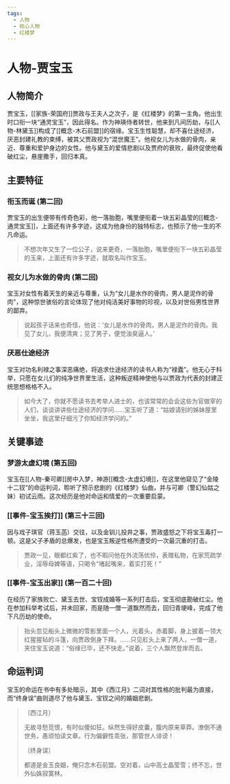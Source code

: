 ```yaml
---
tags:
  - 人物
  - 核心人物
  - 红楼梦
---
```


# 人物-贾宝玉

## 人物简介

贾宝玉，[[家族-荣国府]]贾政与王夫人之次子，是《红楼梦》的第一主角。他出生时口衔一块“通灵宝玉”，因此得名。作为神瑛侍者转世，他来到凡间历劫，与[[人物-林黛玉]]构成了[[概念-木石前盟]]的宿缘。宝玉生性聪慧，却不喜仕途经济，厌恶封建礼教的束缚，被其父贾政视为“混世魔王”。他视女儿为水做的骨肉，亲近、尊重和爱护身边的女性。他与黛玉的爱情悲剧以及贾府的衰败，最终促使他看破红尘，悬崖撒手，回归本真。

## 主要特征

### 衔玉而诞 (第二回)
贾宝玉的出生便带有传奇色彩，他一落胎胞，嘴里便衔着一块五彩晶莹的[[概念-通灵宝玉]]，上面还有许多字迹，这成为他身份的独特标志，也预示了他一生的不凡命运。
> 不想次年又生了一位公子，说来更奇，一落胎胞，嘴里便衔下一块五彩晶莹的玉来，上面还有许多字迹，就取名叫作宝玉。

### 视女儿为水做的骨肉 (第二回)
宝玉对女性有着天生的亲近与尊重，认为“女儿是水作的骨肉，男人是泥作的骨肉”，这种惊世骇俗的言论体现了他对纯洁美好事物的珍视，以及对世俗男性世界的鄙弃。
> 说起孩子话来也奇怪，他说：‘女儿是水作的骨肉，男人是泥作的骨肉。我见了女儿，我便清爽；见了男子，便觉浊臭逼人。’

### 厌恶仕途经济
宝玉对功名利禄之事深恶痛绝，将追求仕途经济的读书人称为“禄蠹”。他无心于科举，只愿在女儿们的纯净世界里生活，这种叛逆精神使他与以贾政为代表的封建正统思想格格不入。
> 如今大了，你就不愿读书去考举人进士的，也该常常的会会这些为官做宰的人们，谈谈讲讲些仕途经济的学问……宝玉听了道：“姑娘请别的姊妹屋里坐坐，我这里仔细污了你知经济学问的。”

## 关键事迹

### 梦游太虚幻境 (第五回)
宝玉在[[人物-秦可卿]]房中入梦，神游[[概念-太虚幻境]]，在这里他窥见了“金陵十二钗”的命运判词，聆听了预示悲剧的《红楼梦》仙曲，并与可卿（警幻仙姑之妹）初试云雨。这次经历是他对命运和情爱的一次重要启蒙。

### [[事件-宝玉挨打]] (第三十三回)
因与戏子琪官（蒋玉菡）交往，以及金钏儿投井之事，贾政盛怒之下将宝玉毒打一顿。这是父子矛盾的总爆发，也是宝玉叛逆性格所遭受的一次最沉重的打击。
> 贾政一见，眼都红紫了，也不暇问他在外流荡优伶，表赠私物，在家荒疏学业，淫辱母婢等语，只喝令“堵起嘴来，着实打死！”

### [[事件-宝玉出家]] (第一百二十回)
在经历了家族败亡、黛玉去世、宝钗成婚等一系列打击后，宝玉彻底勘破红尘。他在参加科举考试后，并未回家，而是随一僧一道飘然而去，回归青埂峰，完成了他下凡历劫的使命。
> 抬头忽见船头上微微的雪影里面一个人，光着头，赤着脚，身上披着一领大红猩猩毡的斗篷，向贾政倒身下拜。……只见舡头上来了两人，一僧一道，夹住宝玉说道：“俗缘已毕，还不快走。”说着，三个人飘然登岸而去。

## 命运判词

宝玉的命运在书中有多处暗示，其中《西江月》二词对其性格的批判最为直接，而“终身误”曲则道尽了他与黛玉、宝钗之间的婚姻悲剧。

> 〔西江月〕
> 
> 无故寻愁觅恨，有时似傻如狂。纵然生得好皮囊，腹内原来草莽。潦倒不通世务，愚顽怕读文章。行为偏僻性乖张，那管世人诽谤！
> 
> 〔终身误〕
> 
> 都道是金玉良姻，俺只念木石前盟。空对着，山中高士晶莹雪；终不忘，世外仙姝寂寞林。
